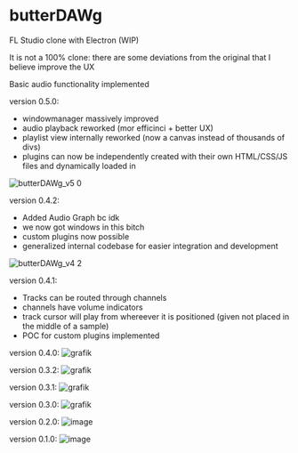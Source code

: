 # butterDAWg
FL Studio clone with Electron (WIP)
 
It is not a 100% clone:
there are some deviations from the original that I believe improve the UX

Basic audio functionality implemented
 

version 0.5.0:
+ windowmanager massively improved
+ audio playback reworked (mor efficinci + better UX)
+ playlist view internally reworked (now a canvas instead of thousands of divs)
+ plugins can now be independently created with their own HTML/CSS/JS files and dynamically loaded in

![butterDAWg_v5 0](https://user-images.githubusercontent.com/64578396/211222614-d9ad333d-e9fa-46cb-b29c-fc76fba8ed66.png)


version 0.4.2:
+ Added Audio Graph bc idk
+ we now got windows in this bitch
+ custom plugins now possible
+ generalized internal codebase for easier integration and development

![butterDAWg_v4 2](https://user-images.githubusercontent.com/64578396/207967816-20bcf9ed-d39a-4359-a71a-7f9733af2c68.png)
 
 
version 0.4.1:
+ Tracks can be routed through channels
+ channels have volume indicators
+ track cursor will play from whereever it is positioned (given not placed in the middle of a sample)
+ POC for custom plugins implemented
 
 
version 0.4.0:
![grafik](https://user-images.githubusercontent.com/64578396/193315177-dd883db7-2012-4ae1-812d-96c06e7c5642.png)

 
version 0.3.2:
![grafik](https://user-images.githubusercontent.com/64578396/179958914-d864f78e-aea7-4405-9f14-c46003c45ade.png)


version 0.3.1:
![grafik](https://user-images.githubusercontent.com/64578396/179421263-a6d788f2-9b32-45d8-bf33-9c88090629fa.png)

 
version 0.3.0:
![grafik](https://user-images.githubusercontent.com/64578396/179368655-fbc7182f-d894-48b3-84ed-ef6f8d42b5ce.png)

 
version 0.2.0:
 ![image](https://user-images.githubusercontent.com/64578396/178554704-c7bd4468-8edc-4d52-bc17-284d148f41fb.png)

 
 
version 0.1.0:
![image](https://user-images.githubusercontent.com/64578396/178067986-6e06db41-a3b2-4854-9871-685442ee5db8.png)
